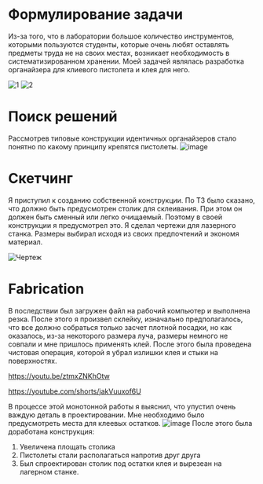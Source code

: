 # Формулирование задачи

Из-за того, что в лаборатории большое количество инструментов, которыми пользуются студенты, которые очень любят оставлять предметы труда не на своих местах, возникает необходимость в систематизированном хранении.
Моей задачей являлась разработка органайзера для клиевого пистолета и клея для него.

![1](https://github.com/Evgenpump71/Project1/assets/144489649/c6847a15-fc49-4088-9b8e-40c57f48411a)
![2](https://github.com/Evgenpump71/Project1/assets/144489649/ca4e4904-b839-4cfa-b762-3d877e4cb4b8)


# Поиск решений

Рассмотрев типовые конструкции идентичных органайзеров стало понятно по какому принципу крепятся пистолеты.
![image](https://github.com/Evgenpump71/glue-organizer/assets/144489649/091f9060-a2a6-4867-9c19-aa77784066e6)

# Скетчинг

Я приступил к созданию собственной конструкции. По ТЗ было сказано, что должно быть предусмотрен столик для склеивания. При этом он должен быть сменный или легко очищаемый. Поэтому в своей конструкции я предусмотрел это. Я сделал чертежи для лазерного станка. Размеры выбирал исходя из своих предпочтений и экономя материал.

![Чертеж](https://github.com/Evgenpump71/Project1/assets/144489649/d94263b5-dca0-476c-a287-a1d1d946e83f)

# Fabrication

В последствии был загружен файл на рабочий компьютер и выполнена резка.
После этого я произвел склейку, изначально предполагалось, что все должно собраться только засчет плотной посадки, но как оказалось, из-за некоторого размера луча, размеры немного не совпали и мне пришлось применять клей.
После этого была проведена чистовая операция, которой я убрал излишки клея и стыки на поверхностях.

https://youtu.be/ztmxZNKhOtw

https://youtube.com/shorts/jakVuuxof6U

В процессе этой монотонной работы я выяснил, что упустил очень важдую деталь в проектировании. Мне необходимо было предусмотреть места для клеевых остатков.
![image](https://github.com/Evgenpump71/Project1/assets/144489649/6cc97111-0c16-46cc-a1aa-6d991dec70d5)
После этого была доработана конструкция: 
1. Увеличена площать столика
2. Пистолеты стали располагаться напротив друг друга
3. Был спроектирован столик под остатки клея и вырезеан на лагерном станке.

